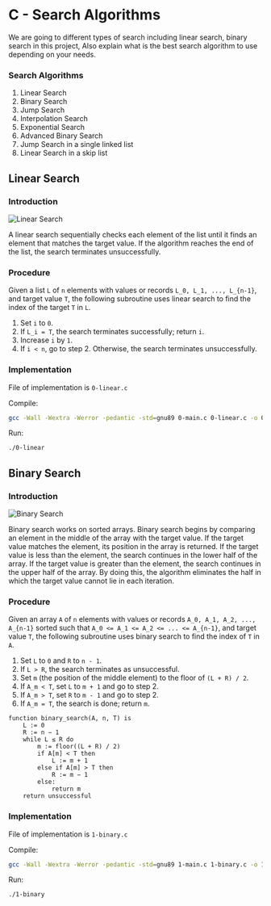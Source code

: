 # C - Search Algorithms

We are going to different types of search including linear search, binary search in this project, Also explain what is the best search algorithm to use depending on your needs.

### Search Algorithms

1. Linear Search
2. Binary Search
3. Jump Search
4. Interpolation Search
5. Exponential Search
6. Advanced Binary Search
7. Jump Search in a single linked list
8. Linear Search in a skip list

## Linear Search

### Introduction

![Linear Search](https://sushrutkuchik.files.wordpress.com/2020/05/linear_search.gif?w=438)

A linear search sequentially checks each element of the list until it finds an element that matches the target value. If the algorithm reaches the end of the list, the search terminates unsuccessfully.

### Procedure

Given a list `L` of `n` elements with values or records `L_0, L_1, ..., L_{n-1}`, and target value `T`, the following subroutine uses linear search to find the index of the target `T` in `L`.

1. Set `i` to `0`.
2. If `L_i = T`, the search terminates successfully; return `i`.
3. Increase `i` by `1`.
4. If `i < n`, go to step 2. Otherwise, the search terminates unsuccessfully.

### Implementation

File of implementation is `0-linear.c`

Compile:
```bash
gcc -Wall -Wextra -Werror -pedantic -std=gnu89 0-main.c 0-linear.c -o 0-linear
```

Run:
```bash
./0-linear
```

## Binary Search

### Introduction

![Binary Search](https://upload.wikimedia.org/wikipedia/commons/thumb/c/c1/Binary-search-work.gif/220px-Binary-search-work.gif)

Binary search works on sorted arrays. Binary search begins by comparing an element in the middle of the array with the target value. If the target value matches the element, its position in the array is returned. If the target value is less than the element, the search continues in the lower half of the array. If the target value is greater than the element, the search continues in the upper half of the array. By doing this, the algorithm eliminates the half in which the target value cannot lie in each iteration.

### Procedure

Given an array `A` of `n` elements with values or records `A_0, A_1, A_2, ..., A_{n-1}` sorted such that `A_0 <= A_1 <= A_2 <= ... <= A_{n-1}`, and target value `T`, the following subroutine uses binary search to find the index of `T` in `A`.

1. Set `L` to `0` and `R` to `n - 1`.
2. If `L > R`, the search terminates as unsuccessful.
3. Set `m` (the position of the middle element) to the floor of `(L + R) / 2`.
4. If `A_m < T`, set `L` to `m + 1` and go to step 2.
5. If `A_m > T`, set `R` to `m - 1` and go to step 2.
6. If `A_m = T`, the search is done; return `m`.

```
function binary_search(A, n, T) is
    L := 0
    R := n − 1
    while L ≤ R do
        m := floor((L + R) / 2)
        if A[m] < T then
            L := m + 1
        else if A[m] > T then
            R := m − 1
        else:
            return m
    return unsuccessful
```

### Implementation

File of implementation is `1-binary.c`

Compile:
```bash
gcc -Wall -Wextra -Werror -pedantic -std=gnu89 1-main.c 1-binary.c -o 1-binary
```

Run:
```bash
./1-binary
```